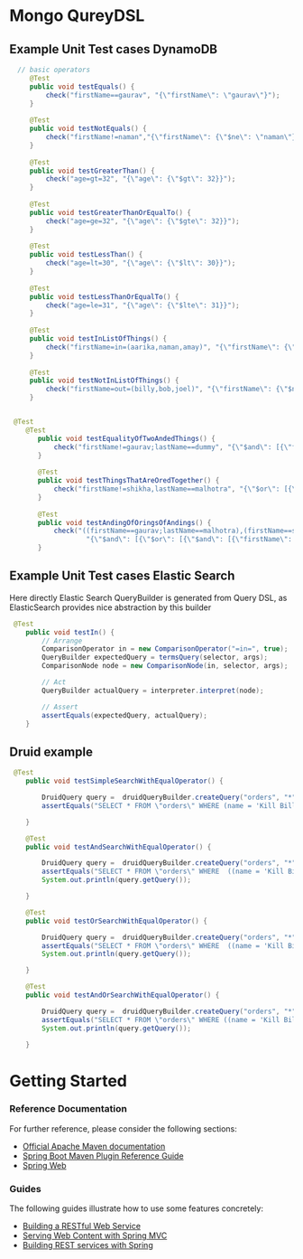 # Mongo QureyDSL

## Example Unit Test cases DynamoDB

```java
  // basic operators
     @Test
     public void testEquals() {
         check("firstName==gaurav", "{\"firstName\": \"gaurav\"}");
     }
 
     @Test
     public void testNotEquals() {
         check("firstName!=naman","{\"firstName\": {\"$ne\": \"naman\"}}");
     }
 
     @Test
     public void testGreaterThan() {
         check("age=gt=32", "{\"age\": {\"$gt\": 32}}");
     }
 
     @Test
     public void testGreaterThanOrEqualTo() {
         check("age=ge=32", "{\"age\": {\"$gte\": 32}}");
     }
 
     @Test
     public void testLessThan() {
         check("age=lt=30", "{\"age\": {\"$lt\": 30}}");
     }
 
     @Test
     public void testLessThanOrEqualTo() {
         check("age=le=31", "{\"age\": {\"$lte\": 31}}");
     }
 
     @Test
     public void testInListOfThings() {
         check("firstName=in=(aarika,naman,amay)", "{\"firstName\": {\"$in\": [\"aarika\", \"naman\", \"amay\"]}}");
     }
 
     @Test
     public void testNotInListOfThings() {
         check("firstName=out=(billy,bob,joel)", "{\"firstName\": {\"$nin\": [\"billy\", \"bob\", \"joel\"]}}");
     }

```

```java

 @Test
    @Test
       public void testEqualityOfTwoAndedThings() {
           check("firstName!=gaurav;lastName==dummy", "{\"$and\": [{\"firstName\": {\"$ne\": \"gaurav\"}}, {\"lastName\": \"dummy\"}]}");
       }
   
       @Test
       public void testThingsThatAreOredTogether() {
           check("firstName!=shikha,lastName==malhotra", "{\"$or\": [{\"firstName\": {\"$ne\": \"shikha\"}}, {\"lastName\": \"malhotra\"}]}");
       }
   
       @Test
       public void testAndingOfOringsOfAndings() {
           check("((firstName==gaurav;lastName==malhotra),(firstName==shikha;lastName==malhotra));((age==21;height==90),(age==30;height==100))",
                   "{\"$and\": [{\"$or\": [{\"$and\": [{\"firstName\": \"gaurav\"}, {\"lastName\": \"malhotra\"}]}, {\"$and\": [{\"firstName\": \"shikha\"}, {\"lastName\": \"malhotra\"}]}]}, {\"$or\": [{\"$and\": [{\"age\": 21}, {\"height\": 90}]}, {\"$and\": [{\"age\": 30}, {\"height\": 100}]}]}]}");
       }

```

## Example Unit Test cases Elastic Search

Here directly Elastic Search QueryBuilder is generated from Query DSL, as ElasticSearch provides nice abstraction by this builder

```java
 @Test
    public void testIn() {
        // Arrange
        ComparisonOperator in = new ComparisonOperator("=in=", true);
        QueryBuilder expectedQuery = termsQuery(selector, args);
        ComparisonNode node = new ComparisonNode(in, selector, args);

        // Act
        QueryBuilder actualQuery = interpreter.interpret(node);

        // Assert
        assertEquals(expectedQuery, actualQuery);
    }
```

## Druid example

```java
 @Test
    public void testSimpleSearchWithEqualOperator() {

        DruidQuery query =  druidQueryBuilder.createQuery("orders", "*", "name==\'Kill Bill\'");
        assertEquals("SELECT * FROM \"orders\" WHERE (name = 'Kill Bill') LIMIT 1", query.getQuery());

    }

    @Test
    public void testAndSearchWithEqualOperator() {

        DruidQuery query =  druidQueryBuilder.createQuery("orders", "*", "name=='Kill Bill' and createdBy == 'Tiger'");
        assertEquals("SELECT * FROM \"orders\" WHERE  ((name = 'Kill Bill') and (createdBy = 'Tiger'))","SELECT * FROM \"orders\" WHERE  ((name = 'Kill Bill') and (createdBy = 'Tiger'))");
        System.out.println(query.getQuery());

    }

    @Test
    public void testOrSearchWithEqualOperator() {

        DruidQuery query =  druidQueryBuilder.createQuery("orders", "*", "name=='Kill Bill' or createdBy == 'Tiger'");
        assertEquals("SELECT * FROM \"orders\" WHERE  ((name = 'Kill Bill') or (createdBy = 'Tiger'))","SELECT * FROM \"orders\" WHERE  ((name = 'Kill Bill') or (createdBy = 'Tiger'))");
        System.out.println(query.getQuery());

    }

    @Test
    public void testAndOrSearchWithEqualOperator() {

        DruidQuery query =  druidQueryBuilder.createQuery("orders", "*", "name=='Kill Bill' or createdBy == 'Tiger' and company == 'Beer'");
        assertEquals("SELECT * FROM \"orders\" WHERE ((name = 'Kill Bill') or  ((createdBy = 'Tiger') and (company = 'Beer')))","SELECT * FROM \"orders\" WHERE ((name = 'Kill Bill') or  ((createdBy = 'Tiger') and (company = 'Beer')))");
        System.out.println(query.getQuery());

    }
 ```

# Getting Started

### Reference Documentation
For further reference, please consider the following sections:

* [Official Apache Maven documentation](https://maven.apache.org/guides/index.html)
* [Spring Boot Maven Plugin Reference Guide](https://docs.spring.io/spring-boot/docs/2.2.2.RELEASE/maven-plugin/)
* [Spring Web](https://docs.spring.io/spring-boot/docs/2.2.2.RELEASE/reference/htmlsingle/#boot-features-developing-web-applications)

### Guides
The following guides illustrate how to use some features concretely:

* [Building a RESTful Web Service](https://spring.io/guides/gs/rest-service/)
* [Serving Web Content with Spring MVC](https://spring.io/guides/gs/serving-web-content/)
* [Building REST services with Spring](https://spring.io/guides/tutorials/bookmarks/)

